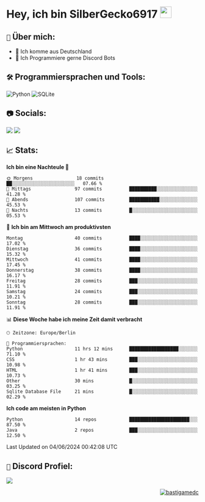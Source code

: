 # Hey, ich bin SilberGecko6917 <img src="https://raw.githubusercontent.com/MartinHeinz/MartinHeinz/master/wave.gif" width="30px">

## `📌` Über mich:
- 📍 Ich komme aus Deutschland
- 📝 Ich Programmiere gerne Discord Bots

## `🛠️` Programmiersprachen und Tools:
![Python](https://img.shields.io/badge/python-3670A0?style=for-the-badge&logo=python&logoColor=ffdd54)
![SQLite](https://img.shields.io/badge/sqlite-%2307405e.svg?style=for-the-badge&logo=sqlite&logoColor=white)


## `📷` Socials:  
[![](https://img.shields.io/youtube/channel/subscribers/UCf83BJ6BdAFoU1zViGFuWlg?style=for-the-badge&logo=youtube&label=YouTube&color=red)](https://youtube.com/@gecko_tv) [![](https://img.shields.io/twitch/status/silbergecko_tv?style=for-the-badge&logo=twitch&logoColor=white&color=purple)](https://twitch.tv/silbergecko_tv)


## `📈` Stats:
<!--START_SECTION:waka-->
**Ich bin eine Nachteule 🦉** 

```text
🌞 Morgens                18 commits          ██░░░░░░░░░░░░░░░░░░░░░░░   07.66 % 
🌆 Mittags                97 commits          ██████████░░░░░░░░░░░░░░░   41.28 % 
🌃 Abends                 107 commits         ███████████░░░░░░░░░░░░░░   45.53 % 
🌙 Nachts                 13 commits          █░░░░░░░░░░░░░░░░░░░░░░░░   05.53 % 
```
📅 **Ich bin am Mittwoch am produktivsten** 

```text
Montag                   40 commits          ████░░░░░░░░░░░░░░░░░░░░░   17.02 % 
Dienstag                 36 commits          ████░░░░░░░░░░░░░░░░░░░░░   15.32 % 
Mittwoch                 41 commits          ████░░░░░░░░░░░░░░░░░░░░░   17.45 % 
Donnerstag               38 commits          ████░░░░░░░░░░░░░░░░░░░░░   16.17 % 
Freitag                  28 commits          ███░░░░░░░░░░░░░░░░░░░░░░   11.91 % 
Samstag                  24 commits          ███░░░░░░░░░░░░░░░░░░░░░░   10.21 % 
Sonntag                  28 commits          ███░░░░░░░░░░░░░░░░░░░░░░   11.91 % 
```


📊 **Diese Woche habe ich meine Zeit damit verbracht** 

```text
🕑︎ Zeitzone: Europe/Berlin

💬 Programmiersprachen: 
Python                   11 hrs 12 mins      ██████████████████░░░░░░░   71.10 % 
CSS                      1 hr 43 mins        ███░░░░░░░░░░░░░░░░░░░░░░   10.98 % 
HTML                     1 hr 41 mins        ███░░░░░░░░░░░░░░░░░░░░░░   10.73 % 
Other                    30 mins             █░░░░░░░░░░░░░░░░░░░░░░░░   03.25 % 
Sqlite Database File     21 mins             █░░░░░░░░░░░░░░░░░░░░░░░░   02.29 % 
```

**Ich code am meisten in Python** 

```text
Python                   14 repos            ██████████████████████░░░   87.50 % 
Java                     2 repos             ███░░░░░░░░░░░░░░░░░░░░░░   12.50 % 
```




 Last Updated on 04/06/2024 00:42:08 UTC
<!--END_SECTION:waka-->

## `🔎` Discord Profiel:
<a href="https://discord.com/users/753974250968186901"><img src="https://lanyard.cnrad.dev/api/753974250968186901"><p/>

<p align="right">
  <img align="center" src="https://komarev.com/ghpvc/?username=SilberGecko6917&label=Profile%20views&color=0e75b6&style=flat" alt="bastigamedc"/>
</p>

